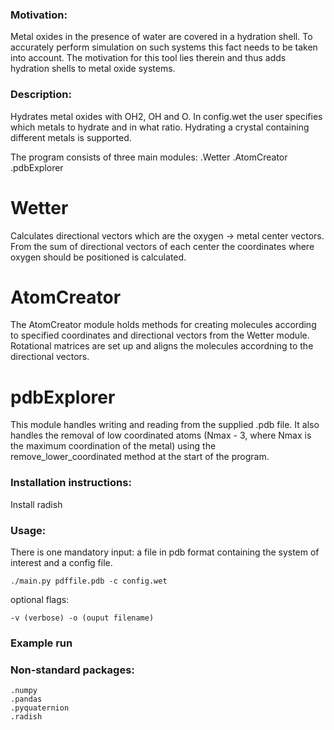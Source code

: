 ### Motivation:
Metal oxides in the presence of water are covered in a hydration shell. To accurately perform simulation on such systems this fact needs to be taken into account. The motivation for this tool lies therein and thus adds hydration shells to metal oxide systems. 

### Description:
Hydrates metal oxides with OH2, OH and O. In config.wet the user specifies which metals to hydrate and in what ratio. Hydrating a crystal containing different metals is supported.

The program consists of three main modules:
	.Wetter
	.AtomCreator
	.pdbExplorer

# Wetter
Calculates directional vectors which are the oxygen -> metal center vectors. From the sum of directional vectors of each center the coordinates where oxygen should be positioned is calculated.

# AtomCreator
The AtomCreator module holds methods for creating molecules according to specified coordinates and directional vectors from the Wetter module. Rotational matrices are set up and aligns the molecules accordning to the directional vectors.


# pdbExplorer
This module handles writing and reading from the supplied .pdb file. It also handles the removal of low coordinated atoms (Nmax - 3, where Nmax is the maximum coordination of the metal) using the remove_lower_coordinated method at the start of the program. 

### Installation instructions:
Install radish

### Usage:
There is one mandatory input: a file in pdb format containing the system of interest and a config file.
```
./main.py pdffile.pdb -c config.wet
```
optional flags:
```
-v (verbose) -o (ouput filename)
```
### Example run

### Non-standard packages:
	.numpy
	.pandas
	.pyquaternion
	.radish

